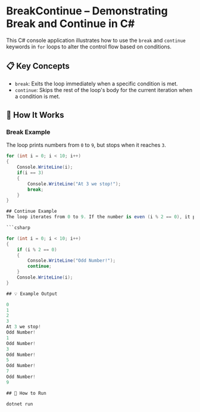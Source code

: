 # BreakContinue – Demonstrating Break and Continue in C#

This C# console application illustrates how to use the `break` and `continue` keywords in `for` loops to alter the control flow based on conditions.

## 📋 Key Concepts

- `break`: Exits the loop immediately when a specific condition is met.
- `continue`: Skips the rest of the loop's body for the current iteration when a condition is met.

## 🔁 How It Works

### Break Example

The loop prints numbers from `0` to `9`, but stops when it reaches `3`.

```csharp
for (int i = 0; i < 10; i++)
{
    Console.WriteLine(i);
    if(i == 3)
    {
        Console.WriteLine("At 3 we stop!");
        break;
    }
}

## Continue Example
The loop iterates from 0 to 9. If the number is even (i % 2 == 0), it prints "Odd Number!" and skips the rest of the iteration. If the number is odd, it prints the number itself.

```csharp

for (int i = 0; i < 10; i++)
{
    if (i % 2 == 0)
    {
        Console.WriteLine("Odd Number!");
        continue;
    }
    Console.WriteLine(i);
}

## 💡 Example Output

0
1
2
3
At 3 we stop!
Odd Number!
1
Odd Number!
3
Odd Number!
5
Odd Number!
7
Odd Number!
9

## 🚀 How to Run

dotnet run